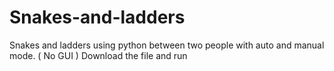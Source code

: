 # Snakes-and-ladders
Snakes and ladders using python between two people with auto and manual mode. ( No GUI )
Download the file and run
